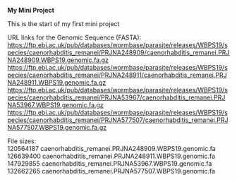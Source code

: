**My Mini Project**  
   
This is the start of my first mini project

URL links for the Genomic Sequence (FASTA):   
https://ftp.ebi.ac.uk/pub/databases/wormbase/parasite/releases/WBPS19/species/caenorhabditis_remanei/PRJNA248909/caenorhabditis_remanei.PRJNA248909.WBPS19.genomic.fa.gz   
https://ftp.ebi.ac.uk/pub/databases/wormbase/parasite/releases/WBPS19/species/caenorhabditis_remanei/PRJNA248911/caenorhabditis_remanei.PRJNA248911.WBPS19.genomic.fa.gz   
https://ftp.ebi.ac.uk/pub/databases/wormbase/parasite/releases/WBPS19/species/caenorhabditis_remanei/PRJNA53967/caenorhabditis_remanei.PRJNA53967.WBPS19.genomic.fa.gz   
https://ftp.ebi.ac.uk/pub/databases/wormbase/parasite/releases/WBPS19/species/caenorhabditis_remanei/PRJNA577507/caenorhabditis_remanei.PRJNA577507.WBPS19.genomic.fa.gz   
   
File sizes:   
120564187 caenorhabditis_remanei.PRJNA248909.WBPS19.genomic.fa   
126639400 caenorhabditis_remanei.PRJNA248911.WBPS19.genomic.fa   
147929855 caenorhabditis_remanei.PRJNA53967.WBPS19.genomic.fa   
132662265 caenorhabditis_remanei.PRJNA577507.WBPS19.genomic.fa   